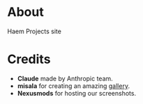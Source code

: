 # About 

Haem Projects site

# Credits

- **Claude** made by Anthropic team.
- **misala** for creating an amazing [gallery](https://codepen.io/p0waqqatsi/pen/poXNxMY).
- **Nexusmods** for hosting our screenshots.